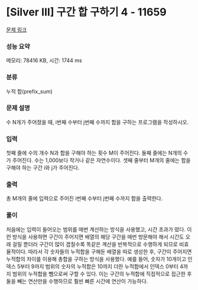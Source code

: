 # [Silver III] 구간 합 구하기 4 - 11659 

[문제 링크](https://www.acmicpc.net/problem/11659) 

### 성능 요약

메모리: 78416 KB, 시간: 1744 ms

### 분류

누적 합(prefix_sum)

### 문제 설명

<p>수 N개가 주어졌을 때, i번째 수부터 j번째 수까지 합을 구하는 프로그램을 작성하시오.</p>

### 입력 

 <p>첫째 줄에 수의 개수 N과 합을 구해야 하는 횟수 M이 주어진다. 둘째 줄에는 N개의 수가 주어진다. 수는 1,000보다 작거나 같은 자연수이다. 셋째 줄부터 M개의 줄에는 합을 구해야 하는 구간 i와 j가 주어진다.</p>

### 출력 

 <p>총 M개의 줄에 입력으로 주어진 i번째 수부터 j번째 수까지 합을 출력한다.</p>

### 풀이
처음에는 입력이 들어오는 범위를 매번 계산하는 방식을 사용했고, 시간 초과가 떴다. 이런 방식을 사용하면 구간이 주어지면 배열의 해당 구간을 매번 방문해야 해서 시간도 오래 걸릴 뿐더러 구간이 많이 겹칠수록 똑같은 계산을 반복적으로 수행하게 되므로 비효율적이다. 
따라서 각 숫자들의 누적합을 구해둔 배열을 따로 생성한 후, 구간이 주어지면 누적합의 차이를 이용해 총합을 구하는 방식을 사용했다. 예를 들어, 숫자가 10개이고 인덱스 5부터 9까지 범위의 숫자의 누적합은 10까지 더한 누적합에서 인덱스 0부터 4까지 범위의 누적합을 뺌으로써 구할 수 있다. 이는 구간의 누적합에 직접적으로 접근한 후 둘을 빼는 연산만을 수행하므로 훨씬 빠른 시간에 연산이 가능하다. 
